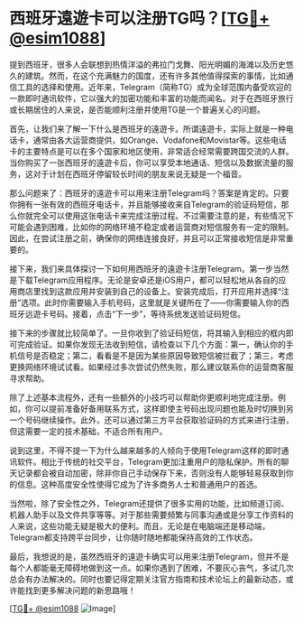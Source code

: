 # 西班牙遠遊卡可以注册TG吗？[[TG💪+ @esim1088](https://t.me/s/esim1088)]

提到西班牙，很多人会联想到热情洋溢的弗拉门戈舞、阳光明媚的海滩以及历史悠久的建筑。然而，在这个充满魅力的国度，还有许多其他值得探索的事情，比如通信工具的选择和使用。近年来，Telegram（简称TG）成为全球范围内备受欢迎的一款即时通讯软件，它以强大的加密功能和丰富的功能而闻名。对于在西班牙旅行或长期居住的人来说，是否能顺利注册并使用TG是一个普遍关心的问题。

首先，让我们来了解一下什么是西班牙的遠遊卡。所谓遠遊卡，实际上就是一种电话卡，通常由各大运营商提供，如Orange、Vodafone和Movistar等。这些电话卡的主要特点是可以在多个国家和地区使用，非常适合经常需要跨国交流的人群。当你购买了一张西班牙的遠遊卡后，你可以享受本地通话、短信以及数据流量的服务，这对于计划在西班牙停留较长时间的朋友来说无疑是一个福音。

那么问题来了：西班牙的遠遊卡可以用来注册Telegram吗？答案是肯定的。只要你拥有一张有效的西班牙电话卡，并且能够接收来自Telegram的验证码短信，那么你就完全可以使用这张电话卡来完成注册过程。不过需要注意的是，有些情况下可能会遇到困难，比如你的网络环境不稳定或者运营商对短信服务有一定的限制。因此，在尝试注册之前，确保你的网络连接良好，并且可以正常接收短信是非常重要的。

接下来，我们来具体探讨一下如何用西班牙的遠遊卡注册Telegram。第一步当然是下载Telegram应用程序。无论是安卓还是iOS用户，都可以轻松地从各自的应用商店里找到这款应用并安装到自己的设备上。安装完成后，打开应用并选择“注册”选项。此时你需要输入手机号码，这里就是关键所在了——你需要输入你的西班牙远遊卡号码。接着，点击“下一步”，等待系统发送验证码短信。

接下来的步骤就比较简单了。一旦你收到了验证码短信，将其输入到相应的框内即可完成验证。如果你发现无法收到短信，请检查以下几个方面：第一，确认你的手机信号是否稳定；第二，看看是不是因为某些原因导致短信被拦截了；第三，考虑更换网络环境试试看。如果经过多次尝试仍然失败，那么建议联系你的运营商客服寻求帮助。

除了上述基本流程外，还有一些额外的小技巧可以帮助你更顺利地完成注册。例如，你可以提前准备好备用联系方式，这样即使主号码出现问题也能及时切换到另一个号码继续操作。此外，还可以通过第三方平台获取验证码的方式来进行注册，但这需要一定的技术基础，不适合所有用户。

说到这里，不得不提一下为什么越来越多的人倾向于使用Telegram这样的即时通讯软件。相比于传统的社交平台，Telegram更加注重用户的隐私保护。所有的聊天记录都会被自动加密，除非你自己手动保存下来，否则没有人能够轻易获取到你的信息。这种高度安全性使得它成为了许多商务人士和普通用户的首选。

当然啦，除了安全性之外，Telegram还提供了很多实用的功能，比如频道订阅、机器人助手以及文件共享等等。对于那些需要频繁与同事沟通或是分享工作资料的人来说，这些功能无疑是极大的便利。而且，无论是在电脑端还是移动端，Telegram都支持跨平台同步，让你随时随地都能保持高效的工作状态。

最后，我想说的是，虽然西班牙的遠遊卡确实可以用来注册Telegram，但并不是每个人都能毫无障碍地做到这一点。如果你遇到了困难，不要灰心丧气，多试几次总会有办法解决的。同时也要记得定期关注官方指南和技术论坛上的最新动态，或许能找到更多解决问题的新思路哦！

[[TG💪+ @esim1088](https://t.me/s/esim1088) ![Image](https://i.postimg.cc/4NQfJmqS/Snipaste-2025-05-13-00-14-12.png)]